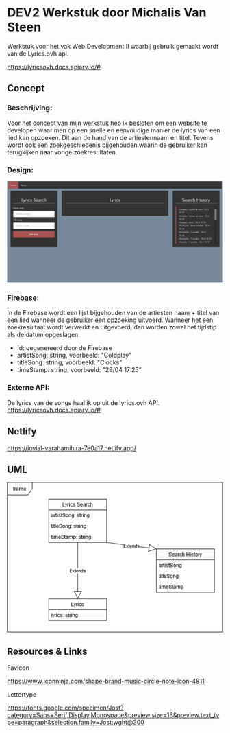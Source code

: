 # DEV2 Werkstuk door Michalis Van Steen
Werkstuk voor het vak Web Development II waarbij gebruik gemaakt wordt van de Lyrics.ovh api.

https://lyricsovh.docs.apiary.io/#

## Concept
### Beschrijving:
Voor het concept van mijn werkstuk heb ik besloten om een website te developen waar men op een snelle en eenvoudige manier de lyrics van een lied kan opzoeken. Dit aan de hand van de artiestennaam en titel. Tevens wordt ook een zoekgeschiedenis bijgehouden waarin de gebruiker kan terugkijken naar vorige zoekresultaten.

### Design:
![Image of concept](design-werkstuk.png)

### Firebase:
In de Firebase wordt een lijst bijgehouden van de artiesten naam + titel van een lied wanneer de gebruiker een opzoeking uitvoerd. Wanneer het een zoekresultaat wordt verwerkt en uitgevoerd, dan worden zowel het tijdstip als de datum opgeslagen.

- Id: gegenereerd door de Firebase
- artistSong: string, voorbeeld: "Coldplay"
- titleSong: string, voorbeeld: "Clocks"
- timeStamp: string, voorbeeld: "29/04 17:25"

### Externe API:
De lyrics van de songs haal ik op uit de lyrics.ovh API.
https://lyricsovh.docs.apiary.io/#

## Netlify
https://jovial-varahamihira-7e0a17.netlify.app/

## UML
![Image of UML](Werkstuk-Dev2-UML.png)

## Resources & Links
Favicon

https://www.iconninja.com/shape-brand-music-circle-note-icon-4811

Lettertype

https://fonts.google.com/specimen/Jost?category=Sans+Serif,Display,Monospace&preview.size=18&preview.text_type=paragraph&selection.family=Jost:wght@300
